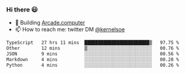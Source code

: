 ### Hi there 😃

- 🔨 Building [Arcade.computer](https://arcade.computer)
- 📫 How to reach me: twitter DM [@kernelsoe](https://twitter.com/kernelsoe)

<!--START_SECTION:waka-->

```txt
TypeScript   27 hrs 11 mins  ████████████████████████▒   97.75 %
Other        12 mins         ▒░░░░░░░░░░░░░░░░░░░░░░░░   00.76 %
JSON         9 mins          ░░░░░░░░░░░░░░░░░░░░░░░░░   00.56 %
Markdown     4 mins          ░░░░░░░░░░░░░░░░░░░░░░░░░   00.28 %
Python       4 mins          ░░░░░░░░░░░░░░░░░░░░░░░░░   00.26 %
```

<!--END_SECTION:waka-->
